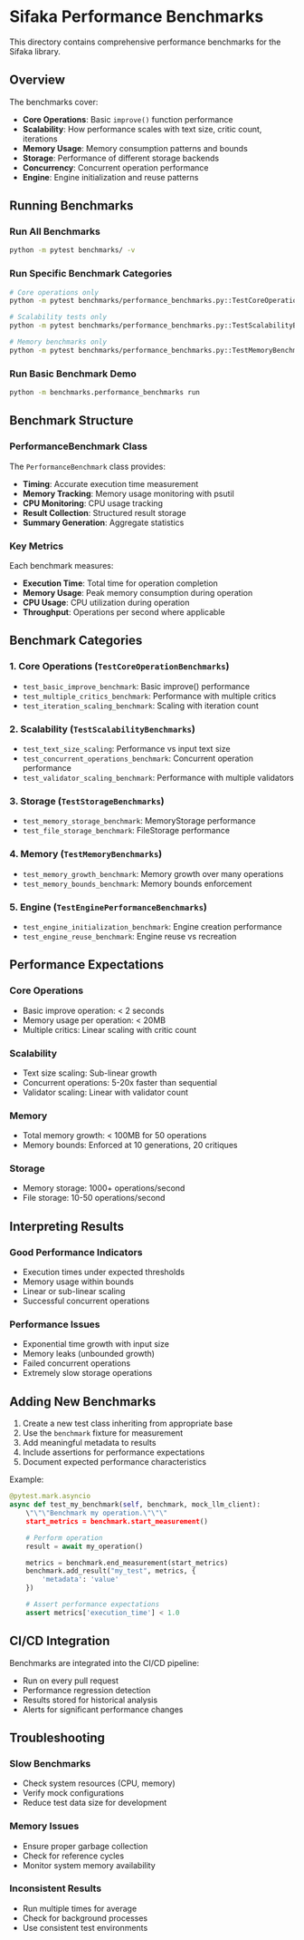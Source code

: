 # Sifaka Performance Benchmarks

This directory contains comprehensive performance benchmarks for the Sifaka library.

## Overview

The benchmarks cover:

- **Core Operations**: Basic `improve()` function performance
- **Scalability**: How performance scales with text size, critic count, iterations
- **Memory Usage**: Memory consumption patterns and bounds
- **Storage**: Performance of different storage backends
- **Concurrency**: Concurrent operation performance
- **Engine**: Engine initialization and reuse patterns

## Running Benchmarks

### Run All Benchmarks
```bash
python -m pytest benchmarks/ -v
```

### Run Specific Benchmark Categories
```bash
# Core operations only
python -m pytest benchmarks/performance_benchmarks.py::TestCoreOperationBenchmarks -v

# Scalability tests only
python -m pytest benchmarks/performance_benchmarks.py::TestScalabilityBenchmarks -v

# Memory benchmarks only
python -m pytest benchmarks/performance_benchmarks.py::TestMemoryBenchmarks -v
```

### Run Basic Benchmark Demo
```bash
python -m benchmarks.performance_benchmarks run
```

## Benchmark Structure

### PerformanceBenchmark Class

The `PerformanceBenchmark` class provides:

- **Timing**: Accurate execution time measurement
- **Memory Tracking**: Memory usage monitoring with psutil
- **CPU Monitoring**: CPU usage tracking
- **Result Collection**: Structured result storage
- **Summary Generation**: Aggregate statistics

### Key Metrics

Each benchmark measures:

- **Execution Time**: Total time for operation completion
- **Memory Usage**: Peak memory consumption during operation
- **CPU Usage**: CPU utilization during operation
- **Throughput**: Operations per second where applicable

## Benchmark Categories

### 1. Core Operations (`TestCoreOperationBenchmarks`)

- `test_basic_improve_benchmark`: Basic improve() performance
- `test_multiple_critics_benchmark`: Performance with multiple critics
- `test_iteration_scaling_benchmark`: Scaling with iteration count

### 2. Scalability (`TestScalabilityBenchmarks`)

- `test_text_size_scaling`: Performance vs input text size
- `test_concurrent_operations_benchmark`: Concurrent operation performance
- `test_validator_scaling_benchmark`: Performance with multiple validators

### 3. Storage (`TestStorageBenchmarks`)

- `test_memory_storage_benchmark`: MemoryStorage performance
- `test_file_storage_benchmark`: FileStorage performance

### 4. Memory (`TestMemoryBenchmarks`)

- `test_memory_growth_benchmark`: Memory growth over many operations
- `test_memory_bounds_benchmark`: Memory bounds enforcement

### 5. Engine (`TestEnginePerformanceBenchmarks`)

- `test_engine_initialization_benchmark`: Engine creation performance
- `test_engine_reuse_benchmark`: Engine reuse vs recreation

## Performance Expectations

### Core Operations
- Basic improve operation: < 2 seconds
- Memory usage per operation: < 20MB
- Multiple critics: Linear scaling with critic count

### Scalability
- Text size scaling: Sub-linear growth
- Concurrent operations: 5-20x faster than sequential
- Validator scaling: Linear with validator count

### Memory
- Total memory growth: < 100MB for 50 operations
- Memory bounds: Enforced at 10 generations, 20 critiques

### Storage
- Memory storage: 1000+ operations/second
- File storage: 10-50 operations/second

## Interpreting Results

### Good Performance Indicators
- Execution times under expected thresholds
- Memory usage within bounds
- Linear or sub-linear scaling
- Successful concurrent operations

### Performance Issues
- Exponential time growth with input size
- Memory leaks (unbounded growth)
- Failed concurrent operations
- Extremely slow storage operations

## Adding New Benchmarks

1. Create a new test class inheriting from appropriate base
2. Use the `benchmark` fixture for measurement
3. Add meaningful metadata to results
4. Include assertions for performance expectations
5. Document expected performance characteristics

Example:
```python
@pytest.mark.asyncio
async def test_my_benchmark(self, benchmark, mock_llm_client):
    \"\"\"Benchmark my operation.\"\"\"
    start_metrics = benchmark.start_measurement()

    # Perform operation
    result = await my_operation()

    metrics = benchmark.end_measurement(start_metrics)
    benchmark.add_result("my_test", metrics, {
        'metadata': 'value'
    })

    # Assert performance expectations
    assert metrics['execution_time'] < 1.0
```

## CI/CD Integration

Benchmarks are integrated into the CI/CD pipeline:

- Run on every pull request
- Performance regression detection
- Results stored for historical analysis
- Alerts for significant performance changes

## Troubleshooting

### Slow Benchmarks
- Check system resources (CPU, memory)
- Verify mock configurations
- Reduce test data size for development

### Memory Issues
- Ensure proper garbage collection
- Check for reference cycles
- Monitor system memory availability

### Inconsistent Results
- Run multiple times for average
- Check for background processes
- Use consistent test environments
